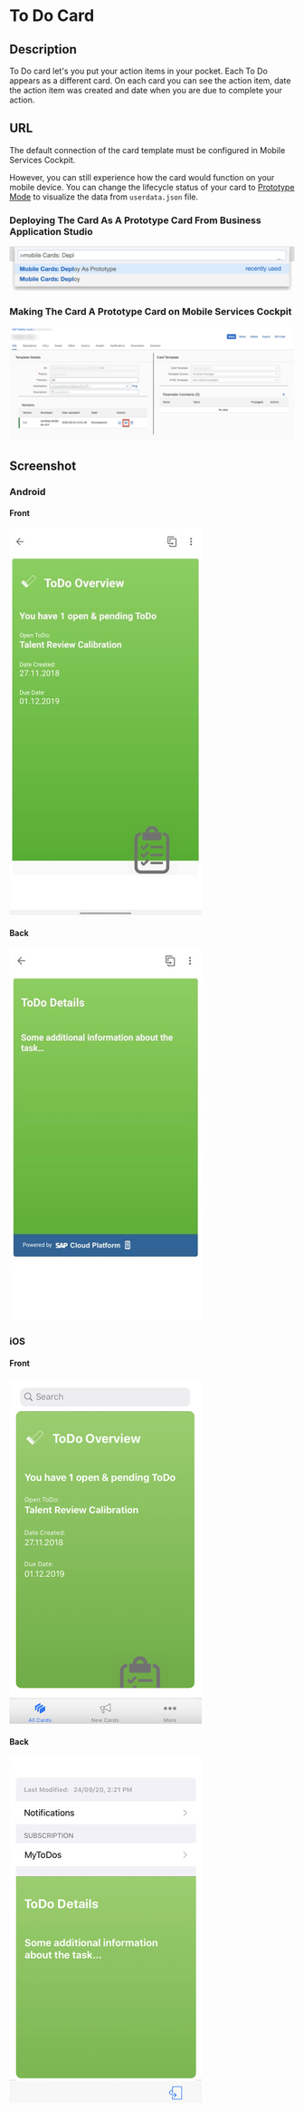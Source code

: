 # To Do Card

## Description

To Do card let's you put your action items in your pocket. Each To Do appears as a different card. On each card you can see the action item, date the action item was created and date when you are due to complete your action.

## URL

The default connection of the card template must be configured in Mobile Services Cockpit.

However, you can still experience how the card would function on your mobile device.
You can change the lifecycle status of your card to [Prototype Mode](https://help.sap.com/doc/f53c64b93e5140918d676b927a3cd65b/Cloud/en-US/docs-en/guides/getting-started/mck/mck-managing-cards.html#prototype) to visualize the data from `userdata.json` file.

### Deploying The Card As A Prototype Card From Business Application Studio

![ToDo Card Android Screenshot](screens/deploy-prototype-BAS.png)

### Making The Card A Prototype Card on Mobile Services Cockpit

![ToDo Card Android Screenshot](screens/deploy-prototype-mobile-services-cockpit.png)

## Screenshot

### Android

#### Front

![ToDo Card Android Front Screenshot](screens/android_front.png)

#### Back

![ToDo Card Android Back Screenshot](screens/android_back.png)

### iOS

#### Front

![ToDo Card iOS Front Screenshot](screens/ios_front.png)

#### Back

![ToDo Card iOS Back Screenshot](screens/ios_back.png)
